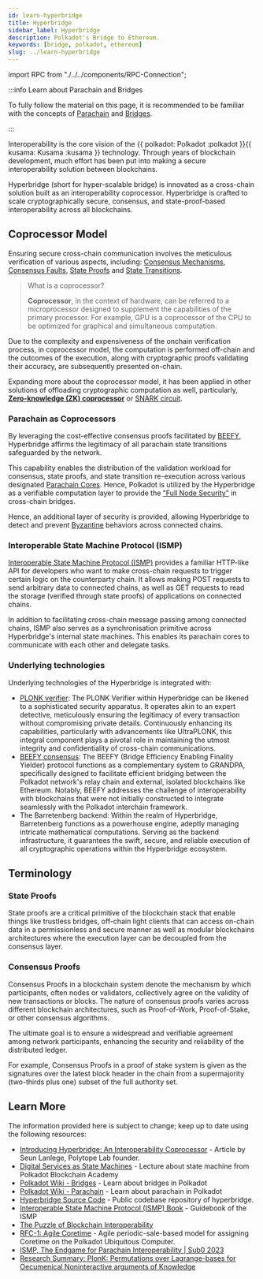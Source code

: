 ```yaml
---
id: learn-hyperbridge
title: Hyperbridge
sidebar_label: Hyperbridge
description: Polkadot's Bridge to Ethereum.
keywords: [bridge, polkadot, ethereum]
slug: ../learn-hyperbridge
---
```


import RPC from "./../../components/RPC-Connection";

:::info Learn about Parachain and Bridges

To fully follow the material on this page, it is recommended to be familiar with the concepts of [Parachain](./learn-parachains) and [Bridges](./learn-bridges.md).

:::

Interoperability is the core vision of the {{ polkadot: Polkadot :polkadot }}{{ kusama: Kusama :kusama }} technology. Through years of blockchain development, much effort has been put into making a secure interoperability solution between blockchains.

Hyperbridge (short for hyper-scalable bridge) is innovated as a cross-chain solution built as an interoperability coprocessor. Hyperbridge is crafted to scale cryptographically secure, consensus, and state-proof-based interoperability across all blockchains.

## Coprocessor Model

Ensuring secure cross-chain communication involves the meticulous verification of various aspects, including: [Consensus Mechanisms](https://wiki.polkadot.network/docs/learn-consensus), [Consensus Faults](https://research.polytope.technology/consensus-proofs), [State Proofs](https://research.polytope.technology/state-machine-proofs) and [State Transitions](https://wiki.polkadot.network/docs/learn-parachains#state-transitions).

> What is a coprocessor?
>
> **Coprocessor**, in the context of hardware, can be referred to a microprocessor designed to supplement the capabilities of the primary processor. For example, GPU is a coprocessor of the CPU to be optimized for graphical and simultaneous computation.

Due to the complexity and expensiveness of the onchain verification process, in coprocessor model, the computation is performed off-chain and the outcomes of the execution, along with cryptographic proofs validating their accuracy, are subsequently presented on-chain.

Expanding more about the coprocessor model, it has been applied in other solutions of offloading cryptographic computation as well, particularly, [**Zero-knowledge (ZK) coprocessor**](https://orochi.network/blog/Exploring-ZK-Coprocessor-What-Comes-Next) or [SNARK circuit](https://www.di.ens.fr/~nitulesc/files/Survey-SNARKs.pdf).

### Parachain as Coprocessors

By leveraging the cost-effective consensus proofs facilitated by [BEEFY](https://spec.polkadot.network/sect-finality#sect-grandpa-beefy), Hyperbridge affirms the legitimacy of all parachain state transitions safeguarded by the network.

This capability enables the distribution of the validation workload for consensus, state proofs, and state transition re-execution across various designated [Parachain Cores](https://github.com/polkadot-fellows/RFCs/blob/6f29561a4747bbfd95307ce75cd949dfff359e39/text/0001-agile-coretime.md). Hence, Polkadot is utilized by the Hyperbridge as a verifiable computation layer to provide the ["Full Node Security"](https://blog.polytope.technology/introducing-hyperbridge-interoperability-coprocessor#full-node-level-security) in cross-chain bridges.

Hence, an additional layer of security is provided, allowing Hyperbridge to detect and prevent [Byzantine](https://en.wikipedia.org/wiki/Byzantine_fault) behaviors across connected chains.

### Interoperable State Machine Protocol (ISMP)

[Interoperable State Machine Protocol (ISMP)](https://blog.polytope.technology/introducing-hyperbridge-interoperability-coprocessor) provides a familiar HTTP-like API for developers who want to make cross-chain requests to trigger certain logic on the counterparty chain. It allows making POST requests to send arbitrary data to connected chains, as well as GET requests to read the storage (verified through state proofs) of applications on connected chains.

In addition to facilitating cross-chain message passing among connected chains, ISMP also serves as a synchronisation primitive across Hyperbridge's internal state machines. This enables its parachain cores to communicate with each other and delegate tasks.

### Underlying technologies

Underlying technologies of the Hyperbridge is integrated with:

- [PLONK verifier](https://eprint.iacr.org/2019/953.pdf): The PLONK Verifier within Hyperbridge can be likened to a sophisticated security apparatus. It operates akin to an expert detective, meticulously ensuring the legitimacy of every transaction without compromising private details. Continuously enhancing its capabilities, particularly with advancements like UltraPLONK, this integral component plays a pivotal role in maintaining the utmost integrity and confidentiality of cross-chain communications.
- [BEEFY consensus](https://spec.polkadot.network/sect-finality#sect-grandpa-beefy): The BEEFY (Bridge Efficiency Enabling Finality Yielder) protocol functions as a complementary system to GRANDPA, specifically designed to facilitate efficient bridging between the Polkadot network's relay chain and external, isolated blockchains like Ethereum. Notably, BEEFY addresses the challenge of interoperability with blockchains that were not initially constructed to integrate seamlessly with the Polkadot interchain framework.
- The Barretenberg backend: Within the realm of Hyperbridge, Barretenberg functions as a powerhouse engine, adeptly managing intricate mathematical computations. Serving as the backend infrastructure, it guarantees the swift, secure, and reliable execution of all cryptographic operations within the Hyperbridge ecosystem.

## Terminology

### State Proofs

State proofs are a critical primitive of the blockchain stack that enable things like trustless bridges, off-chain light clients that can access on-chain data in a permissionless and secure manner as well as modular blockchains architectures where the execution layer can be decoupled from the consensus layer.

### Consensus Proofs

Consensus Proofs in a blockchain system denote the mechanism by which participants, often nodes or validators, collectively agree on the validity of new transactions or blocks. The nature of consensus proofs varies across different blockchain architectures, such as Proof-of-Work, Proof-of-Stake, or other consensus algorithms.

The ultimate goal is to ensure a widespread and verifiable agreement among network participants, enhancing the security and reliability of the distributed ledger.

For example, Consensus Proofs in a proof of stake system is given as the signatures over the latest block header in the chain from a supermajority (two-thirds plus one) subset of the full authority set.

## Learn More

The information provided here is subject to change; keep up to date using the following resources:

- [Introducing Hyperbridge: An Interoperability Coprocessor](https://blog.polytope.technology/introducing-hyperbridge-interoperability-coprocessor) - Article by Seun Lanlege, Polytope Lab founder.
- [Digital Services as State Machines](https://polkadot-blockchain-academy.github.io/pba-book/blockchain-contracts/services-as-state-machines/page.html) - Lecture about state machine from Polkadot Blockchain Academy
- [Polkadot Wiki - Bridges](https://wiki.polkadot.network/docs/learn-bridges) - Learn about bridges in Polkadot
- [Polkadot Wiki - Parachain](https://wiki.polkadot.network/docs/learn-parachains) - Learn about parachain in Polkadot
- [Hyperbridge Source Code](https://github.com/polytope-labs/hyperbridge) - Public codebase repository of hyperbridge.
- [Interoperable State Machine Protocol (ISMP) Book](https://ismp.polytope.technology/) - Guidebook of the ISMP
- [The Puzzle of Blockchain Interoperability](https://twitter.com/stakenode_dev/status/1744653040764817675)
- [RFC-1: Agile Coretime](https://github.com/polkadot-fellows/RFCs/blob/6f29561a4747bbfd95307ce75cd949dfff359e39/text/0001-agile-coretime.md) - Agile periodic-sale-based model for assigning Coretime on the Polkadot Ubiquitous Computer.
- [ISMP, The Endgame for Parachain Interoperability | Sub0 2023](https://www.youtube.com/watch?v=MCOAwooWecs)
- [Research Summary: PlonK: Permutations over Lagrange-bases for Oecumenical Noninteractive arguments of Knowledge](https://www.smartcontractresearch.org/t/research-summary-plonk-permutations-over-lagrange-bases-for-oecumenical-noninteractive-arguments-of-knowledge/382)